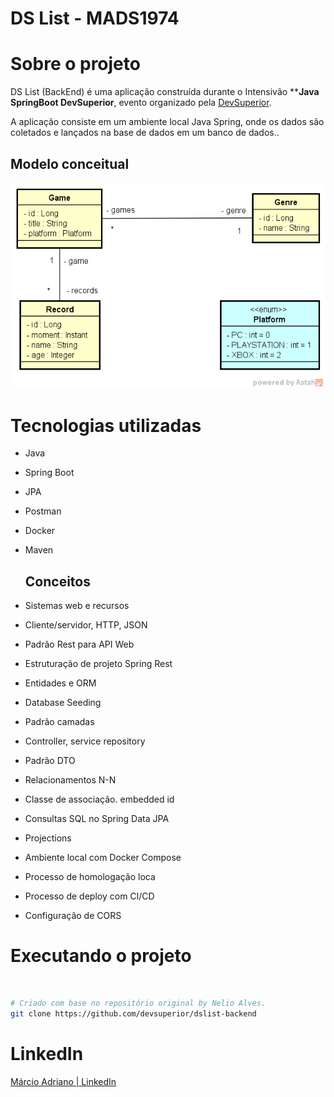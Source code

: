# DS List - MADS1974

# Sobre o projeto

DS List (BackEnd) é uma aplicação construída durante o Intensivão ****Java SpringBoot DevSuperior**, evento organizado pela [DevSuperior](https://devsuperior.com "Site da DevSuperior").

A aplicação consiste em um ambiente local Java Spring, onde os dados são coletados e lançados na base de dados em um banco de dados..

## Modelo conceitual

<img title="" src="https://github.com/acenelio/assets/raw/main/sds1/modelo-conceitual.png" alt="Modelo Conceitual" style="zoom:100%;">

# Tecnologias utilizadas

- Java

- Spring Boot

- JPA 

- Postman

- Docker

- Maven
  
  ## Conceitos

- Sistemas web e recursos

- Cliente/servidor, HTTP, JSON

- Padrão Rest para API Web

- Estruturação de projeto Spring Rest

- Entidades e ORM

- Database Seeding

- Padrão camadas

- Controller, service repository

- Padrão DTO

- Relacionamentos N-N

- Classe de associação. embedded id

- Consultas SQL no Spring Data JPA

- Projections

- Ambiente local com Docker Compose

- Processo de homologação loca

- Processo de deploy com CI/CD

- Configuração de CORS

# Executando o projeto


<img title="" src="https://media.licdn.com/dms/image/D4D2CAQHJr4aoGxBLHg/comment-image-shrink_8192_1280/0/1683658459903?e=1685217600&v=beta&t=GY0tPiqoo1zq4-k8U-J8Cgy9aVyQXAv9jUn3FcQZq2o" style="zoom:100%;">


<img title="" src="https://github.com/MADS1974/dslist-mads1974/assets/86740964/e6c9e5e6-5f35-474c-b324-584bbe5efde3" style="zoom:30%;">
<img title="" src="https://media.licdn.com/dms/image/D4D2CAQF7uGfPOK7o9A/comment-image-shrink_8192_1280/0/1683865708506?e=1685217600&v=beta&t=f08dBX9MBo6tl_Nwllls5I-8uhe7fZD6GXmFPPHtUk4" style="zoom:100%;">



```bash
# Criado com base no repositório original by Nelio Alves.
git clone https://github.com/devsuperior/dslist-backend


```

# LinkedIn

[Márcio Adriano | LinkedIn](https://www.linkedin.com/in/mads1974/)
